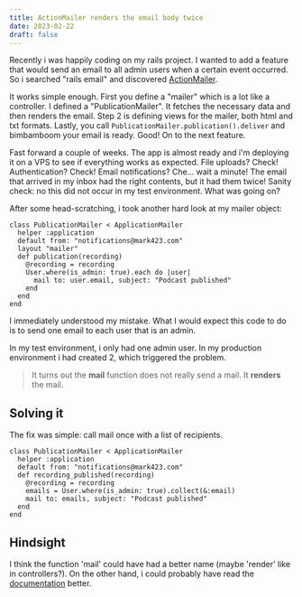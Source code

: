 ```yaml
---
title: ActionMailer renders the email body twice
date: 2023-02-22
draft: false
---
```

Recently i was happily coding on my rails project. I wanted to add a feature that would send an email to all admin users when a certain event occurred. So i searched "rails email" and discovered [ActionMailer](https://guides.rubyonrails.org/action_mailer_basics.html). 

It works simple enough. First you define a "mailer" which is a lot like a controller. I defined a "PublicationMailer". It fetches the necessary data and then renders the email. Step 2 is defining views for the mailer, both html and txt formats. Lastly, you call `PublicationMailer.publication().deliver` and bimbamboom your email is ready. Good! On to the next feature.

Fast forward a couple of weeks. The app is almost ready and i'm deploying it on a VPS to see if everything works as expected. File uploads? Check! Authentication? Check! Email notifications? Che... wait a minute! The email that arrived in my inbox had the right contents, but it had them twice! Sanity check: no this did not occur in my test environment. What was going on?

After some head-scratching, i took another hard look at my mailer object:

```
class PublicationMailer < ApplicationMailer
  helper :application
  default from: "notifications@mark423.com"
  layout "mailer"
  def publication(recording)
    @recording = recording
    User.where(is_admin: true).each do |user|
      mail to: user.email, subject: "Podcast published"
    end
  end
end
```

I immediately understood my mistake. What I would expect this code to do is to send one email to each user that is an admin. 

In my test environment, i only had one admin user. In my production environment i had created 2, which triggered the problem.

> It turns out the **mail** function does not really send a mail. It **renders** the mail.

## Solving it
The fix was simple: call mail once with a list of recipients.

```
class PublicationMailer < ApplicationMailer
  helper :application
  default from: "notifications@mark423.com"
  def recording_published(recording)
    @recording = recording
    emails = User.where(is_admin: true).collect(&:email)
    mail to: emails, subject: "Podcast published"
  end
end
```

## Hindsight
I think the function 'mail' could have had a better name (maybe 'render' like in controllers?). On the other hand, i could probably have read the [documentation](https://api.rubyonrails.org/classes/ActionMailer/Base.html#method-i-mail) better.
